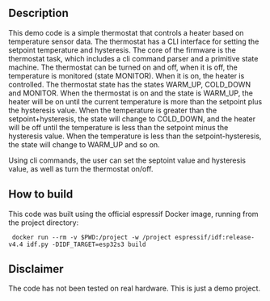 ## Description

This  demo  code  is  a  simple  thermostat that  controls  a  heater  based  on
temperature sensor  data. The  thermostat has  a CLI  interface for  setting the
setpoint temperature and hysteresis. The core  of the firmware is the thermostat
task, which  includes a cli  command parser and  a primitive state  machine. The
thermostat  can be  turned  on and  off,  when  it is  off,  the temperature  is
monitored  (state  MONITOR). When  it  is  on,  the  heater is  controlled.  The
thermostat  state  has the  states  WARM_UP,  COLD_DOWN  and MONITOR.  When  the
thermostat is  on and  the state  is WARM_UP, the  heater will  be on  until the
current temperature  is more than the  setpoint plus the hysteresis  value. When
the temperature is  greater than the setpoint+hysteresis, the  state will change
to COLD_DOWN, and the heater will be  off until the temperature is less than the
setpoint  minus the  hysteresis value.  When the  temperature is  less than  the
setpoint-hysteresis, the state will change to WARM_UP and so on.

Using cli commands, the user can set the septoint value and hysteresis value, as
well as turn the thermostat on/off.

## How to build

This code was built using the  official espressif Docker image, running from the
project directory:

```
 docker run --rm -v $PWD:/project -w /project espressif/idf:release-v4.4 idf.py -DIDF_TARGET=esp32s3 build
```

## Disclaimer

The code has not been tested on real hardware. This is just a demo project.

